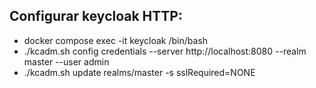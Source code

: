 ## Configurar keycloak HTTP:
- docker compose exec -it keycloak /bin/bash
- ./kcadm.sh config credentials --server http://localhost:8080 --realm master --user admin
- ./kcadm.sh update realms/master -s sslRequired=NONE